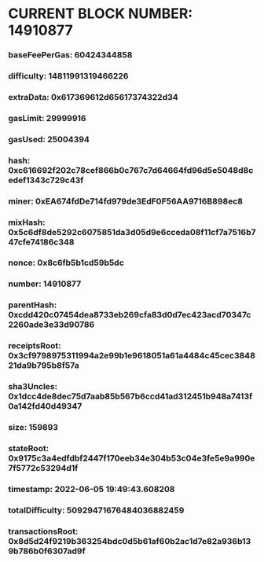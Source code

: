 # CURRENT BLOCK NUMBER: 14910877

### baseFeePerGas: 60424344858
### difficulty: 14811991319466226
### extraData: 0x617369612d65617374322d34
### gasLimit: 29999916
### gasUsed: 25004394
### hash: 0xc616692f202c78cef866b0c767c7d64664fd96d5e5048d8cedef1343c729c43f
### miner: 0xEA674fdDe714fd979de3EdF0F56AA9716B898ec8
### mixHash: 0x5c6df8de5292c6075851da3d05d9e6cceda08f11cf7a7516b747cfe74186c348
### nonce: 0x8c6fb5b1cd59b5dc
### number: 14910877
### parentHash: 0xcdd420c07454dea8733eb269cfa83d0d7ec423acd70347c2260ade3e33d90786
### receiptsRoot: 0x3cf9798975311994a2e99b1e9618051a61a4484c45cec384821da9b795b8f57a
### sha3Uncles: 0x1dcc4de8dec75d7aab85b567b6ccd41ad312451b948a7413f0a142fd40d49347
### size: 159893
### stateRoot: 0x9175c3a4edfdbf2447f170eeb34e304b53c04e3fe5e9a990e7f5772c53294d1f
### timestamp: 2022-06-05 19:49:43.608208
### totalDifficulty: 50929471676484036882459
### transactionsRoot: 0x8d5d24f9219b363254bdc0d5b61af60b2ac1d7e82a936b139b786b0f6307ad9f
